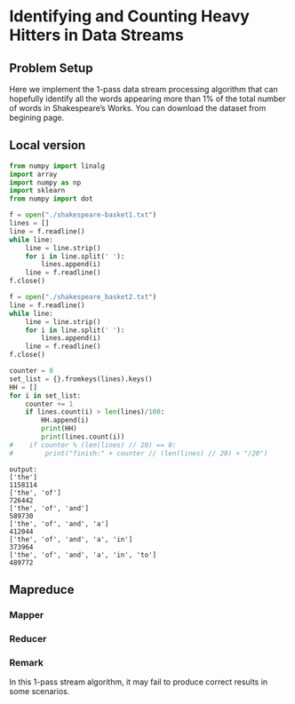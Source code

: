 # Identifying and Counting Heavy Hitters in Data Streams
## Problem Setup
Here we implement the 1-pass data stream processing algorithm that can hopefully identify all the words appearing more than 1% of the total number of words in Shakespeare’s Works. You can download the dataset from begining page.
## Local version
```python
from numpy import linalg
import array
import numpy as np
import sklearn
from numpy import dot

f = open("./shakespeare-basket1.txt")
lines = []
line = f.readline()
while line:
    line = line.strip()
    for i in line.split(' '):
        lines.append(i)
    line = f.readline()
f.close()

f = open("./shakespeare_basket2.txt")
line = f.readline()
while line:
    line = line.strip()
    for i in line.split(' '):
        lines.append(i)
    line = f.readline()
f.close()

counter = 0
set_list = {}.fromkeys(lines).keys()
HH = []
for i in set_list:
    counter += 1
    if lines.count(i) > len(lines)/100:
        HH.append(i)
        print(HH)
        print(lines.count(i))
#    if counter % (len(lines) // 20) == 0:
#        print("finish:" + counter // (len(lines) // 20) + "/20")
```
```
output: 
['the']
1158114
['the', 'of']
726442
['the', 'of', 'and']
589730
['the', 'of', 'and', 'a']
412044
['the', 'of', 'and', 'a', 'in']
373964
['the', 'of', 'and', 'a', 'in', 'to']
489772
```
## Mapreduce
### Mapper

### Reducer

### Remark
In this 1-pass stream algorithm, it may fail to produce correct results in some scenarios.
